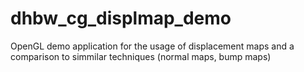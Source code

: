 # dhbw_cg_displmap_demo
OpenGL demo application for the usage of displacement maps and a comparison to simmilar techniques (normal maps, bump maps)
